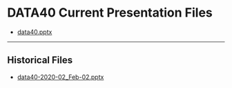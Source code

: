 <!--
This is a machine generated file,
and should not be edited,
as it will be overwritten with future updates.

If you have questions around this process
please contact Scott Cate
-->

# DATA40 Current Presentation Files

- [data40.pptx](https://globaleventcdn.blob.core.windows.net/assets/data/data40/data40.pptx)
---
## Historical Files
- [data40-2020-02_Feb-02.pptx](https://globaleventcdn.blob.core.windows.net/assets/data/data40/data40-2020-02_Feb-02.pptx)


